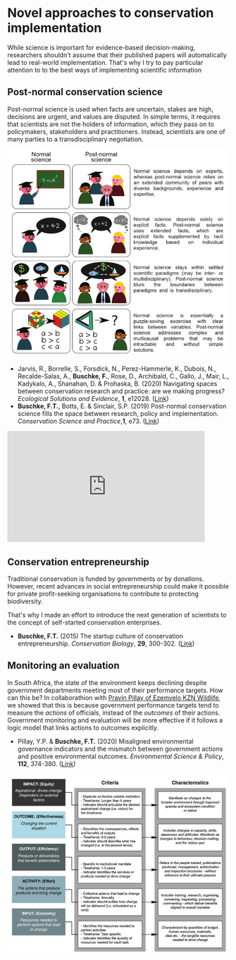 # Novel approaches to conservation implementation

While science is important for evidence-based decision-making, researchers shouldn't assume that their published papers will automatically lead to real-world implementation. That's why I try to pay particular attention to to the best ways of implementing scientific information

## Post-normal conservation science
Post-normal science is used when facts are uncertain, stakes are high, decisions are urgent, and values are disputed. In simple terms, it requires that scientists are not the holders of information, which they pass on to policymakers, stakeholders and practitioners. Instead, scientists are one of many parties to a transdisciplinary negotiation.

![](PNS.png)

* Jarvis, R., Borrelle, S., Forsdick, N., Perez-Hammerle, K., Dubois, N., Recalde-Salas, A., **Buschke, F.**, Rose, D., Archibald, C., Gallo, J., Mair, L., Kadykalo, A., Shanahan, D. & Prohaska, B. (2020) Navigating spaces between conservation research and practice: are we making progress? *Ecological Solutions and Evidence*, **1**, e12028. ([Link](https://besjournals.onlinelibrary.wiley.com/doi/10.1002/2688-8319.12028))
* **Buschke, F.T.**, Botts, E. & Sinclair, S.P. (2019) Post-normal conservation science fills the space between research, policy and implementation. *Conservation Science and Practice*,**1**, e73. ([Link](https://conbio.onlinelibrary.wiley.com/doi/full/10.1111/csp2.73))

<iframe width="448" height="252" src="https://www.youtube.com/embed/8rjfM_LlYZM" frameborder="0" allow="accelerometer; clipboard-write; encrypted-media; gyroscope; picture-in-picture" allowfullscreen></iframe>


## Conservation entrepreneurship
Traditional conservation is funded by governments or by donations. However, recent advances in social entrepreneurship could make it possible for private profit-seeking organisations to contribute to protecting biodiversity. 

That's why I made an effort to introduce the next generation of scientists to the concept of self-started conservation enterprises.

* **Buschke, F.T.** (2015) The startup culture of conservation entrepreneurship. *Conservation Biology*, **29**, 300-302. ([Link](https://conbio.onlinelibrary.wiley.com/doi/abs/10.1111/cobi.12340))


## Monitoring an evaluation
In South Africa, the state of the environment keeps declining despite government departments meeting most of their performance targets. How can this be? In collaborathion with [Pravin Pillay of Ezemvelo KZN Wildlife](https://www.linkedin.com/in/pravin-pillay-2b40462b/?originalSubdomain=za), we showed that this is because government performance targets tend to measure the *actions* of officials, instead of the *outcomes* of their actions. Government monitoring and evaluation will be more effective if it follows a logic model that links actions to outcomes explicitly.

* Pillay, Y.P. & **Buschke, F.T.** (2020) Misaligned environmental governance indicators and the mismatch between government actions and positive environmental outcomes. *Environmental Science & Policy*, **112**, 374-380. ([Link](https://www.sciencedirect.com/science/article/pii/S1462901119315205))

![](MnE.png)
